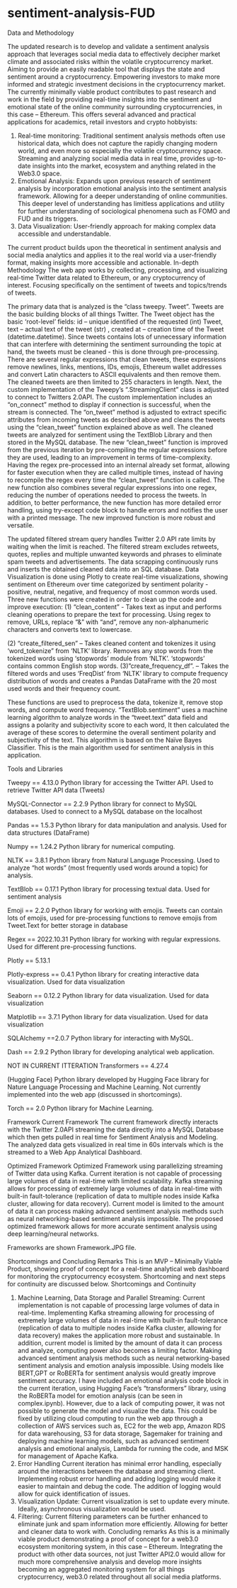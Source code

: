 # sentiment-analysis-FUD

Data and Methodology

The updated research is to develop and validate a sentiment analysis approach that leverages social media data to effectively decipher market climate and associated risks within the volatile cryptocurrency market. Aiming to provide an easily readable tool that displays the state and sentiment around a cryptocurrency. Empowering investors to make more informed and strategic investment decisions in the cryptocurrency market.
The currently minimally viable product contributes to past research and work in the field by providing real-time insights into the sentiment and emotional state of the online community surrounding cryptocurrencies, in this case – Ethereum. This offers several advanced and practical applications for academics, retail investors and crypto hobbyists:

1.	Real-time monitoring: 
Traditional sentiment analysis methods often use historical data, which does not capture the rapidly changing modern world, and even more so especially the volatile cryptocurrency space. Streaming and analyzing social media data in real time, provides up-to-date insights into the market, ecosystem and anything related in the Web3.0 space.
2.	Emotional Analysis:
Expands upon previous research of sentiment analysis by incorporation emotional analysis into the sentiment analysis framework. Allowing for a deeper understanding of online communities. This deeper level of understanding has limitless applications and utility for further understanding of sociological phenomena such as FOMO and FUD and its triggers.
3.	Data Visualization:
User-friendly approach for making complex data accessible and understandable.

The current product builds upon the theoretical in sentiment analysis and social media analytics and applies it to the real world via a user-friendly format, making insights more accessible and actionable.
In-depth Methodology
The web app works by collecting, processing, and visualizing real-time Twitter data related to Ethereum, or any cryptocurrency of interest. Focusing specifically on the sentiment of tweets and topics/trends of tweets.

The primary data that is analyzed is the “class tweepy. Tweet”. Tweets are the basic building blocks of all things Twitter. The Tweet object has the basic ‘root-level’ fields: id – unique identified of the requested (int) Tweet, text – actual text of the tweet (str) , created at – creation time of the Tweet (datetime.datetime). Since tweets contains lots of unnecessary information that can interfere with determining the sentiment surrounding the topic at hand, the tweets must be cleaned - this is done through pre-processing. There are several regular expressions that clean tweets, these expressions remove newlines, links, mentions, IDs, emojis, Ethereum wallet addresses and convert Latin characters to ASCII equivalents and then remove them. The cleaned tweets are then limited to 255 characters in length.
Next, the custom implementation of the Tweepy’s “.StreamingClient” class is adjusted to connect to Twitters 2.0API. The custom implementation includes an “on_connect” method to display if connection is successful, when the stream is connected. The “on_tweet” method is adjusted to extract specific attributes from incoming tweets as described above and cleans the tweets using the “clean_tweet” function explained above as well. The cleaned tweets are analyzed for sentiment using the TextBlob Library and then stored in the MySQL database. The new “clean_tweet” function is improved from the previous iteration by pre-compiling the regular expressions before they are used, leading to an improvement in terms of time-complexity. Having the regex pre-processed into an internal already set format, allowing for faster execution when they are called multiple times, instead of having to recompile the regex every time the “clean_tweet” function is called. The new function also combines several regular expressions into one regex, reducing the number of operations needed to process the tweets. In addition, to better performance, the new function has more detailed error handling, using try-except code block to handle errors and notifies the user with a printed message. The new improved function is more robust and versatile.

The updated filtered stream query handles Twitter 2.0 API rate limits by waiting when the limit is reached. The filtered stream excludes retweets, quotes, replies and multiple unwanted keywords and phrases to eliminate spam tweets and advertisements. The data scrapping continuously runs and inserts the obtained cleaned data into an SQL database. 
Data Visualization is done using Plotly to create real-time visualizations, showing sentiment on Ethereum over time categorized by sentiment polarity - positive, neutral, negative, and frequency of most common words used. Three new functions were created in order to clean up the code and improve execution: 
(1) “clean_content”  - Takes text as input and performs cleaning operations to prepare the text for processing. Using regex to remove, URLs, replace “&” with “and”, remove any non-alphanumeric characters and converts text to lowercase.

(2) “create_filtered_sen” – Takes cleaned content and tokenizes it using ‘word_tokenize” from ‘NLTK’ library. Removes any stop words from the tokenized words using ‘stopwords’ module from ‘NLTK’. ‘stopwords’ contains common English stop words.
(3)”create_frequency_df”. – Takes the filtered words and uses ‘FreqDist’ from ‘NLTK’ library to compute frequency distribution of words and creates a Pandas DataFrame with the 20 most used words and their frequency count.

These functions are used to preprocess the data, tokenize it, remove stop words, and compute word frequency.
“TextBlob.sentiment” uses a machine learning algorithm to analyze words in the “tweet.text” data field and assigns a polarity and subjectivity score to each word, It then calculated the average of these scores to determine the overall sentiment polarity and subjectivity of the text. This algorithm is based on the Naïve Bayes Classifier. This is the main algorithm used for sentiment analysis in this application.

Tools and Libraries

Tweepy == 4.13.0	Python library for accessing the Twitter API. Used to retrieve Twitter API data (Tweets)

MySQL-Connector == 2.2.9	Python library for connect to MySQL databases. Used to connect to a MySQL database on the localhost

Pandas == 1.5.3	Python library for data manipulation and analysis.
Used for data structures (DataFrame)

Numpy == 1.24.2	Python library for numerical computing.

NLTK == 3.8.1	Python library from Natural Language Processing. Used to analyze “hot words” (most frequently used words around a topic) for analysis.

TextBlob == 0.17.1	Python library for processing textual data. Used for sentiment analysis 

Emoji == 2.2.0	Python library for working with emojis. Tweets can contain lots of emojis, used for pre-processing functions to remove emojis from Tweet.Text for better storage in database

Regex == 2022.10.31	Python library for working with regular expressions. Used for different pre-processing functions.

Plotly == 5.13.1

Plotly-express == 0.4.1	Python library for creating interactive data visualization. Used for data visualization

Seaborn == 0.12.2	Python library for data visualization. Used for data visualization

Matplotlib == 3.7.1	Python library for data visualization. Used for data visualization

SQLAlchemy ==2.0.7	Python library for interacting with MySQL.

Dash == 2.9.2	Python library for developing analytical web application.

NOT IN CURRENT ITTERATION
Transformers == 4.27.4

(Hugging Face)	Python library developed by Hugging Face library for Nature Language Processing and Machine Learning. Not currently implemented into the web app (discussed in shortcomings).

Torch == 2.0	Python library for Machine Learning.



    
Framework
Current Framework
The current framework directly interacts with the Twitter 2.0API streaming the data directly into a MySQL Database which then gets pulled in real time for Sentiment Analysis and Modeling. The analyzed data gets visualized in real time in 60s intervals which is the streamed to a Web App Analytical Dashboard.

Optimized Framework
Optimized Framework using parallelizing streaming of Twitter data using Kafka. Current iteration is not capable of processing large volumes of data in real-time with limited scalability. Kafka streaming allows for processing of extremely large volumes of data in real-time with built-in fault-tolerance (replication of data to multiple nodes inside Kafka cluster, allowing for data recovery).  Current model is limited to the amount of data it can process making advanced sentiment analysis methods such as neural networking-based sentiment analysis impossible. The proposed optimized framework allows for more accurate sentiment analysis using deep learning/neural networks.

Frameworks are shown Framework.JPG file.



Shortcomings and Concluding Remarks 
This is an MVP – Minimally Viable Product, showing proof of concept for a real-time analytical web dashboard for monitoring the cryptocurrency ecosystem. Shortcoming and next steps for continuity are discussed below.
Shortcomings and Continuity
1.	Machine Learning, Data Storage and Parallel Streaming: 
Current implementation is not capable of processing large volumes of data in real-time. Implementing Kafka streaming allowing for processing of extremely large volumes of data in real-time with built-in fault-tolerance (replication of data to multiple nodes inside Kafka cluster, allowing for data recovery) makes the application more robust and sustainable. In addition, current model is limited by the amount of data it can process and analyze, computing power also becomes a limiting factor. Making advanced sentiment analysis methods such as neural networking-based sentiment analysis and emotion analysis impossible. Using models like BERT,GPT or RoBERTa for sentiment analysis would greatly improve sentiment accuracy. I have included an emotional analysis code block in the current iteration, using Hugging Face’s “transformers” library, using the RoBERTa model for emotion analysis (can be seen in complex.ipynb). However, due to a lack of computing power, it was not possible to generate the model and visualize the data. This could be fixed by utilizing cloud computing to run the web app through a collection of AWS services such as, EC2 for the web app, Amazon RDS for data warehousing, S3 for data storage, Sagemaker for training and deploying machine learning models, such as advanced sentiment analysis and emotional analysis, Lambda for running the code, and MSK for management of Apache Kafka. 
2.	Error Handling
Current iteration has minimal error handling, especially around the interactions between the database and streaming client. Implementing robust error handling and adding logging would make it easier to maintain and debug the code. The addition of logging would allow for quick identification of issues.
3.	Visualization Update: 
Current visualization is set to update every minute. Ideally, asynchronous visualization would be used.
4.	Filtering:
Current filtering parameters can be further enhanced to eliminate junk and spam information more efficiently. Allowing for better and cleaner data to work with.
Concluding remarks 
As this is a minimally viable product demonstrating a proof of concept for a web3.0 ecosystem monitoring system, in this case – Ethereum. Integrating the product with other data sources, not just Twitter API2.0 would allow for much more comprehensive analysis and develop more insights becoming an aggregated monitoring system for all things cryptocurrency, web3.0 related throughout all social media platforms.

